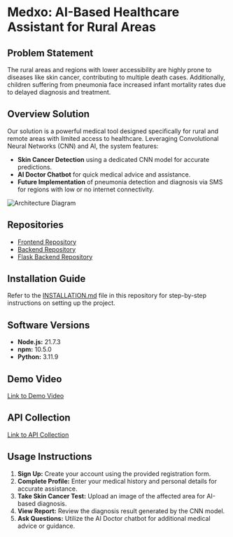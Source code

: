 # Medxo: AI-Based Healthcare Assistant for Rural Areas

## Problem Statement
The rural areas and regions with lower accessibility are highly prone to diseases like skin cancer, contributing to multiple death cases. Additionally, children suffering from pneumonia face increased infant mortality rates due to delayed diagnosis and treatment.

## Overview Solution
Our solution is a powerful medical tool designed specifically for rural and remote areas with limited access to healthcare. Leveraging Convolutional Neural Networks (CNN) and AI, the system features:
- **Skin Cancer Detection** using a dedicated CNN model for accurate predictions.
- **AI Doctor Chatbot** for quick medical advice and assistance.
- **Future Implementation** of pneumonia detection and diagnosis via SMS for regions with low or no internet connectivity.

![Architecture Diagram](#)

## Repositories
- [Frontend Repository](https://github.com/Utkarsh-Anandani/hackathon-skin-cancer-detection-frontend)
- [Backend Repository](https://github.com/Utkarsh-Anandani/hackathon-skin-cancer-detection-backend)
- [Flask Backend Repository](https://github.com/Utkarsh-Anandani/hackathon-skin-cancer-detection-DL-backend)

## Installation Guide
Refer to the [INSTALLATION.md](#) file in this repository for step-by-step instructions on setting up the project.

## Software Versions
- **Node.js:** 21.7.3  
- **npm:** 10.5.0  
- **Python:** 3.11.9  

## Demo Video
[Link to Demo Video](#)

## API Collection
[Link to API Collection](#)

## Usage Instructions
1. **Sign Up:** Create your account using the provided registration form.
2. **Complete Profile:** Enter your medical history and personal details for accurate assistance.
3. **Take Skin Cancer Test:** Upload an image of the affected area for AI-based diagnosis.
4. **View Report:** Review the diagnosis result generated by the CNN model.
5. **Ask Questions:** Utilize the AI Doctor chatbot for additional medical advice or guidance.


